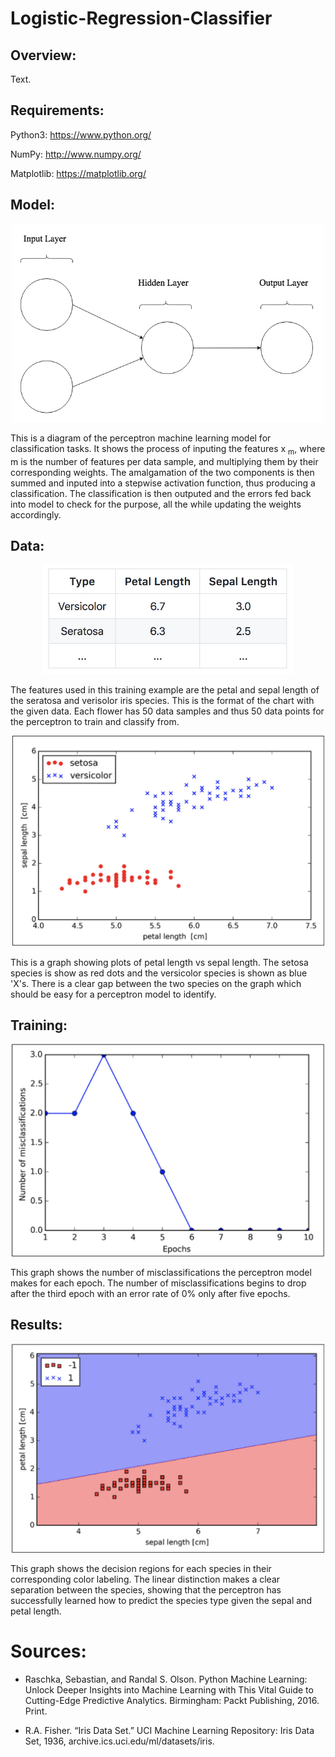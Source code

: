 # Logistic-Regression-Classifier

## Overview:
Text. <br/>

## Requirements:

Python3: https://www.python.org/ <br/>

NumPy: http://www.numpy.org/ <br/>

Matplotlib: https://matplotlib.org/ <br/>

## Model:

<p align="center">
  <img src="https://github.com/Gregory-Eales/Logistic-Regression-Classifier/blob/master/Images/Model-Diagram.png" width="500"/>
</p>

This is a diagram of the perceptron machine learning model for classification tasks. It shows the process of inputing the features x <sub>m</sub>, where m is the number of features per data sample, and multiplying them by their corresponding weights. The amalgamation of the two components is then summed and inputed into a stepwise activation function, thus producing a classification. The classification is then outputed and the errors fed back into model to check for the purpose, all the while updating the weights accordingly.

## Data:

<p align="center">
  <img src="https://github.com/Gregory-Eales/Perceptron-Iris-classification/blob/master/Images/Example%20Data%20Table.png" width="400"/>
</p>

The features used in this training example are the petal and sepal length of the seratosa and verisolor iris species. This is the format of the chart with the given data. Each flower has 50 data samples and thus 50 data points for the perceptron to train and classify from.


<p align="center">
  <img src="https://github.com/Gregory-Eales/Perceptron-Iris-classification/blob/master/Images/Iris%20Data.png" width="500"/>
</p>

This is a graph showing plots of petal length vs sepal length. The setosa species is show as red dots and the versicolor species is shown as blue 'X's. There is a clear gap between the two species on the graph which should be easy for a perceptron model to identify.

## Training:

<p align="center">
  <img src="https://github.com/Gregory-Eales/Perceptron-Iris-classification/blob/master/Images/Misclassification%20Errors.png" width="500"/>
</p>

This graph shows the number of misclassifications the perceptron model makes for each epoch. The number of misclassifications begins to drop after the third epoch with an error rate of 0% only after five epochs.

## Results:

<p align="center">
  <img src="https://github.com/Gregory-Eales/Perceptron-Iris-classification/blob/master/Images/Classified%20Iris%20Data.png" width="500"/>
</p>

This graph shows the decision regions for each species in their corresponding color labeling. The linear distinction makes a clear separation between the species, showing that the perceptron has successfully learned how to predict the species type given the sepal and petal length.

# Sources:

* Raschka, Sebastian, and Randal S. Olson. Python Machine Learning: Unlock Deeper Insights into Machine Learning with This Vital Guide to Cutting-Edge Predictive Analytics. Birmingham: Packt Publishing, 2016. Print.

* R.A. Fisher. “Iris Data Set.” UCI Machine Learning Repository: Iris Data Set, 1936, archive.ics.uci.edu/ml/datasets/iris.


